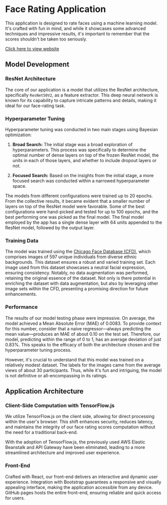 # Face Rating Application

This application is designed to rate faces using a machine learning model. It's crafted with fun in mind, and while it showcases some advanced techniques and impressive results, it's important to remember that the scores shouldn't be taken too seriously.
 
[Click here to view website](https://samueltesfai.github.io/face-rater)

## Model Development

### ResNet Architecture

The core of our application is a model that utilizes the ResNet architecture, specifically `ResNet50V2`, as a feature extractor. This deep neural network is known for its capability to capture intricate patterns and details, making it ideal for our face-rating task.

### Hyperparameter Tuning

Hyperparameter tuning was conducted in two main stages using Bayesian optimization:

1. **Broad Search:** The initial stage was a broad exploration of hyperparameters. This process was specifically to determine the optimal number of dense layers on top of the frozen ResNet model, the units in each of those layers, and whether to include dropout layers or not.
  
2. **Focused Search:** Based on the insights from the initial stage, a more focused search was conducted within a narrowed hyperparameter space.

The models from different configurations were trained up to 20 epochs. From the collective results, it became evident that a smaller number of layers on top of the ResNet model were favorable. Some of the best configurations were hand-picked and tested for up to 100 epochs, and the best performing one was picked as the final model. The final model employed by the app has a single dense layer with 64 units appended to the ResNet model, followed by the output layer.

### Training Data

The model was trained using the [Chicago Face Database (CFD)](https://www.chicagofaces.org/), which comprises images of 597 unique individuals from diverse ethnic backgrounds. This dataset ensures a robust and varied training set. Each image used from this dataset showcases a neutral facial expression, ensuring consistency. Notably, no data augmentation was performed, retaining the original essence of the dataset. Not only is there potential in enriching the dataset with data augmentation, but also by leveraging other image sets within the CFD, presenting a promising direction for future enhancements.

### Performance

The results of our model testing phase were impressive. On average, the model achieved a Mean Absolute Error (MAE) of 0.0083. To provide context for this number, consider that a naive regressor—always predicting the mean value—produces an MAE of about 0.10 on the test set. Therefore, our model, predicting within the range of 0 to 1, has an average deviation of just 0.83%. This speaks to the efficacy of both the architecture chosen and the hyperparameter tuning process.

However, it's crucial to understand that this model was trained on a relatively modest dataset. The labels for the images came from the average views of about 30 participants. Thus, while it's fun and intriguing, the model is not definitive or all-encompassing in its ratings.

## Application Architecture

### Client-Side Computation with TensorFlow.js

We utilize TensorFlow.js on the client side, allowing for direct processing within the user's browser. This shift enhances security, reduces latency, and maintains the integrity of our face rating scores computation without the need for a traditional back-end.

With the adoption of TensorFlow.js, the previously used AWS Elastic Beanstalk and API Gateway have been eliminated, leading to a more streamlined architecture and improved user experience.

### Front-End

Crafted with React, our front-end delivers an interactive and dynamic user experience. Integration with Bootstrap guarantees a responsive and visually appealing interface, making the application accessible from any device. GitHub pages hosts the entire front-end, ensuring reliable and quick access for users.